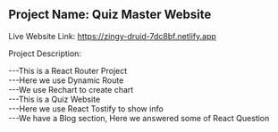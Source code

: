 <h2>Project Name: Quiz Master Website</h2>

Live Website Link: https://zingy-druid-7dc8bf.netlify.app

Project Description: 

---This is a React Router Project <br>
---Here we use Dynamic Route <br>
---We use Rechart to create chart <br>
---This is a Quiz Website <br>
---Here we use React Tostify to show info <br>
---We have a Blog section, Here we answered some of React Question

